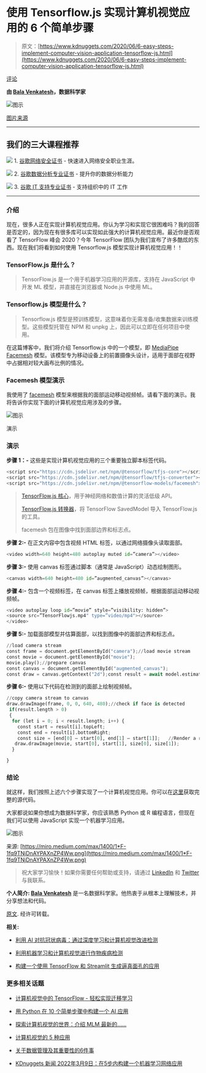 # 使用 Tensorflow.js 实现计算机视觉应用的 6 个简单步骤

> 原文：[https://www.kdnuggets.com/2020/06/6-easy-steps-implement-computer-vision-application-tensorflow-js.html](https://www.kdnuggets.com/2020/06/6-easy-steps-implement-computer-vision-application-tensorflow-js.html)

[评论](#comments)

**由 [Bala Venkatesh](https://www.linkedin.com/in/bala-venkatesh-67964247/)，数据科学家**

![图示](../Images/6f9a5f006f06f67de9585dfe1a971869.png)

[图片来源](https://i.imgur.com/V6uxcpY.jpg)

* * *

## 我们的三大课程推荐

![](../Images/0244c01ba9267c002ef39d4907e0b8fb.png) 1\. [谷歌网络安全证书](https://www.kdnuggets.com/google-cybersecurity) - 快速进入网络安全职业生涯。

![](../Images/e225c49c3c91745821c8c0368bf04711.png) 2\. [谷歌数据分析专业证书](https://www.kdnuggets.com/google-data-analytics) - 提升你的数据分析能力

![](../Images/0244c01ba9267c002ef39d4907e0b8fb.png) 3\. [谷歌 IT 支持专业证书](https://www.kdnuggets.com/google-itsupport) - 支持组织中的 IT 工作

* * *

### 介绍

现在，很多人正在实现计算机视觉应用。你认为学习和实现它很困难吗？我的回答是否定的，因为现在有很多库可以实现如此强大的计算机视觉应用。最近你是否观看了 TensorFlow 峰会 2020？今年 TensorFlow 团队为我们宣布了许多酷炫的东西。现在我们将看到如何使用 Tensorflow.js 模型实现计算机视觉应用！！

### TensorFlow.js 是什么？

> TensorFlow.js 是一个用于机器学习应用的开源库，支持在 JavaScript 中开发 ML 模型，并直接在浏览器或 Node.js 中使用 ML。

### Tensorflow.js 模型是什么？

> Tensorflow.js 模型是预训练模型，这意味着你无需准备/收集数据来训练模型。这些模型托管在 NPM 和 unpkg 上，因此可以立即在任何项目中使用。

在这篇博客中，我们将介绍 Tensorflow.js 中的一个模型，即 [MediaPipe Facemesh](https://github.com/tensorflow/tfjs-models/tree/master/facemesh) 模型。该模型专为移动设备上的前置摄像头设计，适用于面部在视野中占据相对较大画布比例的情况。

### Facemesh 模型演示

我使用了 [facemesh](https://storage.googleapis.com/tfjs-models/demos/facemesh/index.html) 模型来根据我的面部运动移动视频帧。请看下面的演示。我将告诉你实现下面的计算机视觉应用涉及的步骤。

![图示](../Images/4cc353cc75fcf763a6046cd526021908.png)

演示

### 演示

**步骤 1：-** 这些是实现计算机视觉应用的三个重要独立脚本标签代码。

```py
<script src="https://cdn.jsdelivr.net/npm/@tensorflow/tfjs-core"></script>
<script src="https://cdn.jsdelivr.net/npm/@tensorflow/tfjs-converter"></script>
<script src="https://cdn.jsdelivr.net/npm/@tensorflow-models/facemesh"></script>
```

> [TensorFlow.js 核心](https://github.com/tensorflow/tfjs/blob/master/tfjs-core)，用于神经网络和数值计算的灵活低级 API。
> 
> [TensorFlow.js 转换器](https://github.com/tensorflow/tfjs/blob/master/tfjs-converter)，将 TensorFlow SavedModel 导入 TensorFlow.js 的工具。
> 
> facemesh 包在图像中找到面部边界和标志点。

**步骤 2:-** 在正文内容中包含视频 HTML 标签，以通过网络摄像头读取面部。

```py
<video width=640 height=480 autoplay muted id=”camera”></video>
```

**步骤 3:-** 使用 canvas 标签通过脚本（通常是 JavaScript）动态绘制图形。

```py
<canvas width=640 height=480 id=”augmented_canvas”></canvas>
```

**步骤 4:-** 包含一个视频标签，在 canvas 标签上播放视频帧，根据面部运动移动视频帧。

```py
<video autoplay loop id=”movie” style=”visibility: hidden”>
<source src=”TensorFlowjs.mp4" type=”video/mp4"></source>
</video>
```

**步骤 5:-** 加载面部模型并估算面部，以找到图像中的面部边界和标志点。

```py
//load camera stream
const frame = document.getElementById("camera");//load movie stream
const movie = document.getElementById("movie");
movie.play();//prepare canvas
const canvas = document.getElementById("augmented_canvas");
const draw = canvas.getContext("2d");const result = await model.estimateFaces(frame, false);
```

**步骤 6:-** 使用以下代码在检测到的面部上绘制视频帧。

```py
//copy camera stream to canvas
draw.drawImage(frame, 0, 0, 640, 480);//check if face is detected
 if(result.length > 0)
 {
  for (let i = 0; i < result.length; i++) {
    const start = result[i].topLeft;
    const end = result[i].bottomRight;
    const size = [end[0] — start[0], end[1] — start[1]];   //Render a rectangle over each detected face.
   draw.drawImage(movie, start[0], start[1], size[0], size[1]);
  }

}
```

### 结论

就这样，我们按照上述六个步骤实现了一个计算机视觉应用。你可以在[这里](https://github.com/balavenkatesh3322/tensorflowjs-demo)获取完整的源代码。

大家都说如果你想成为数据科学家，你应该熟悉 Python 或 R 编程语言，但现在我们可以使用 JavaScript 实现一个机器学习应用。

![图示](../Images/43076ce4269f102fd9d78670eae0d878.png)

来源: [https://miro.medium.com/max/1400/1*F-1fq9TNjDnAYPAXnZP4Ww.png](https://miro.medium.com/max/1400/1*F-1fq9TNjDnAYPAXnZP4Ww.png)

> 祝大家学习愉快！如果你需要任何帮助或支持，请通过 [LinkedIn](https://www.linkedin.com/in/bala-venkatesh-67964247/) 和 [Twitter](https://twitter.com/balavenkatesh22) 与我联系。

**个人简介: [Bala Venkatesh](https://www.linkedin.com/in/bala-venkatesh-67964247/)** 是一名数据科学家。他热衷于从根本上理解技术，并分享想法和代码。

[原文](https://towardsdatascience.com/three-lines-code-to-implement-computer-vision-application-using-tensorflow-js-5a3a5e91f74a). 经许可转载。

**相关:**

+   [利用 AI 对抗冠状病毒：通过深度学习和计算机视觉改进检测](/2020/04/fighting-coronavirus-ai-improving-testing-deep-learning-computer-vision.html)

+   [利用机器学习和计算机视觉进行作物疾病检测](/2020/06/crop-disease-detection-computer-vision.html)

+   [构建一个使用 TensorFlow 和 Streamlit 生成逼真面孔的应用](/2020/04/app-generate-photorealistic-faces-tensorflow-streamlit.html)

### 更多相关话题

+   [计算机视觉中的 TensorFlow - 轻松实现迁移学习](https://www.kdnuggets.com/2022/01/tensorflow-computer-vision-transfer-learning-made-easy.html)

+   [用 Python 在 10 个简单步骤中构建一个 AI 应用](https://www.kdnuggets.com/build-an-ai-application-with-python-in-10-easy-steps)

+   [探索计算机视觉的世界：介绍 MLM 最新的……](https://www.kdnuggets.com/2024/01/mlm-discover-the-world-of-computer-vision-ebook)

+   [计算机视觉的 5 种应用](https://www.kdnuggets.com/2022/03/5-applications-computer-vision.html)

+   [关于数据管理及其重要性的6件事](https://www.kdnuggets.com/2022/05/6-things-need-know-data-management-matters-computer-vision.html)

+   [KDnuggets 新闻 2022年3月9日：在5步内构建一个机器学习网络应用](https://www.kdnuggets.com/2022/n10.html)
